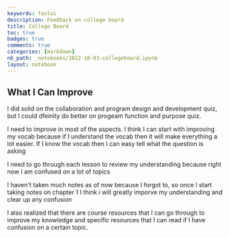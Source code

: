 ```yaml
---
keywords: fastai
description: Feedback on college board 
title: College Board 
toc: true 
badges: true
comments: true
categories: [markdown]
nb_path: _notebooks/2022-10-03-collegeboard.ipynb
layout: notebook
---
```


<!--
#################################################
### THIS FILE WAS AUTOGENERATED! DO NOT EDIT! ###
#################################################
# file to edit: _notebooks/2022-10-03-collegeboard.ipynb
-->

<div class="container" id="notebook-container">
        
<div class="cell border-box-sizing text_cell rendered"><div class="inner_cell">
<div class="text_cell_render border-box-sizing rendered_html">
<h2 id="What-I-Can-Improve">What I Can Improve<a class="anchor-link" href="#What-I-Can-Improve"> </a></h2><p>I did solid on the collaboration  and program design and development quiz, but I could dfeinity do better on progeam function and purpose quiz.</p>
<p>I need to improve in most of the aspects. I think I can start with improving my vocab because if I understand the vocab then it will make everything a lot easier. If I know the vocab then I can easy tell what the question is asking</p>
<p>I need to go through each lesson to review my understanding because right now I am confused on a lot of topics</p>
<p>I haven't taken much notes as of now because I forgot to, so once I start taking notes on chapter 1 I think i will greatly imporve my understanding and clear up any confusion</p>
<p>I also realized that there are course resources that I can go through to improve my knowledge and specific resources that I can read if I have confusion on a certain topic.</p>
<p><img src="https://lh3.googleusercontent.com/P4Uw-UbxO9eAhOPUP_DSGh2Un8fSLC616z-zVJTd__P_D7kQjszaun5zFChWoEgy4_Tb5Goi0LECsHqdrXolERTbY976-F_ijbWXTzIfpFznB7kkyW1I3H84dLqOE0OtvsyJWFOQ9n3VoLwcO5pSZrUw7NJrwhuK6Df6d2y8LPD9lUhkcYj_TPcV3mScSQsy2PU76Dl1ZvUC5RdvQlkvBrL9VJNjpe5iueL_xWpNYWw4pJRLkqHFfN4bPe500h4t81OhQIiR3pggMRDHdUE0wp52XcT2ItgkBs6W96FKy-xGkae_FnvhiiPiNpsx2osH6vT0Sb1ZnFln_CW1YU1ZrRyXkdB2cD-Rq73nnEnviCSAZqGuC8GMcNtrlEaxmz9bdQrJ-sZoM-N3uVyOU80aTs37sxn-Ksq26bSWXV8vk0qaaAH98F5aIo4HjMmNFG-APha4AmQt7D58v387HMSdCT_jYzdFWfpK0Avok4akgfLPOQ7Ff9iWczEzNIw_3Wsa5wviVTuj6R_MS-R6FGdMjq7M6TPXIKtqm29FoqBfkxOkEWrbdvPGA9Vcmd5yYCBohLsv8Hs3zbMsRUXbuUyjKzPe5Y7AZRqfUTwIue8_b1yC4QVh2hVS4EDmcpetfL4P1KSC07aTinww6VZWCvz7jXwZeczsM0OdoBEEmB4VY2XOIsDK4Wg253IpsBpwc_8eUJ5JZA58V7397kCYDAFgkoUKAvl5beb9ALy5ChJV1_urwHuU0wW3NyQ6sdIfKGVmINQiDz2P7-p694XT79AyCyl-w_Suk3gwa5Kqdkv4KpOsUc8JgojeRvF42th6zAB7UY2_dbs-C2stX_Q0vMDpIeeps6D1YNKrYfkaetIVVctdCuaekzbE2YwqpDPIjibZiEn4h23wroaXx2_6bdUVeFIdh3EsN9Pcy4sceA=w2628-h1642-no?authuser=0" alt=""></p>

</div>
</div>
</div>
</div>
 

